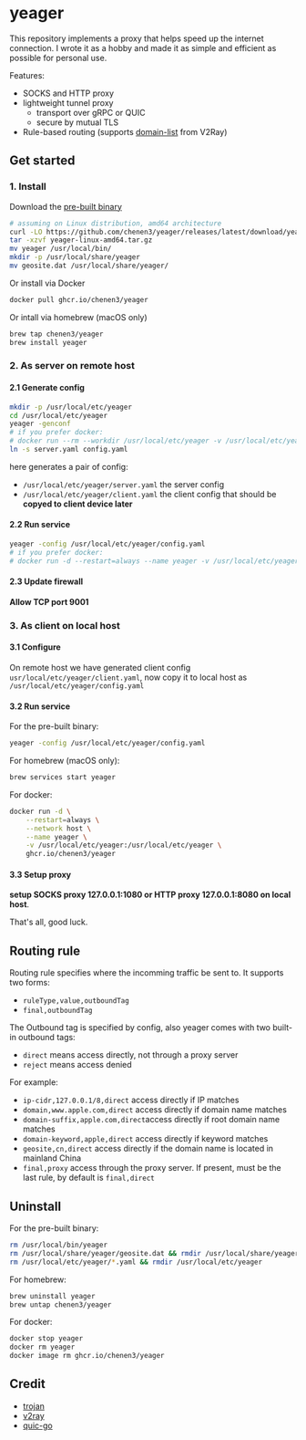# yeager

This repository implements a proxy that helps speed up the internet connection.
I wrote it as a hobby and made it as simple and efficient as possible for personal use.

Features:
- SOCKS and HTTP proxy
- lightweight tunnel proxy
  - transport over gRPC or QUIC
  - secure by mutual TLS
- Rule-based routing (supports [domain-list](https://github.com/v2fly/domain-list-community) from V2Ray)

## Get started

### 1. Install

Download the [pre-built binary](https://github.com/chenen3/yeager/releases)
```sh
# assuming on Linux distribution, amd64 architecture
curl -LO https://github.com/chenen3/yeager/releases/latest/download/yeager-linux-amd64.tar.gz
tar -xzvf yeager-linux-amd64.tar.gz
mv yeager /usr/local/bin/
mkdir -p /usr/local/share/yeager
mv geosite.dat /usr/local/share/yeager/
```

Or install via Docker
```sh
docker pull ghcr.io/chenen3/yeager
```

Or intall via homebrew (macOS only)
```sh
brew tap chenen3/yeager
brew install yeager
```

### 2. As server on remote host

#### 2.1 Generate config

```sh
mkdir -p /usr/local/etc/yeager
cd /usr/local/etc/yeager
yeager -genconf
# if you prefer docker:
# docker run --rm --workdir /usr/local/etc/yeager -v /usr/local/etc/yeager:/usr/local/etc/yeager ghcr.io/chenen3/yeager yeager -genconf
ln -s server.yaml config.yaml
```

here generates a pair of config:
- `/usr/local/etc/yeager/server.yaml` the server config
- `/usr/local/etc/yeager/client.yaml` the client config that should be **copyed to client device later**

#### 2.2 Run service

```sh
yeager -config /usr/local/etc/yeager/config.yaml
# if you prefer docker:
# docker run -d --restart=always --name yeager -v /usr/local/etc/yeager:/usr/local/etc/yeager -p 9001:9001 ghcr.io/chenen3/yeager
```

#### 2.3 Update firewall
**Allow TCP port 9001**

### 3. As client on local host

#### 3.1 Configure

On remote host we have generated client config `usr/local/etc/yeager/client.yaml`, now copy it to local host as `/usr/local/etc/yeager/config.yaml`

#### 3.2 Run service

For the pre-built binary:
```sh
yeager -config /usr/local/etc/yeager/config.yaml
```

For homebrew (macOS only):
```sh
brew services start yeager
```

For docker:
```sh
docker run -d \
    --restart=always \
    --network host \
    --name yeager \
    -v /usr/local/etc/yeager:/usr/local/etc/yeager \
    ghcr.io/chenen3/yeager
```

#### 3.3 Setup proxy
**setup SOCKS proxy 127.0.0.1:1080 or HTTP proxy 127.0.0.1:8080 on local host**.

That's all, good luck.

## Routing rule

Routing rule specifies where the incomming traffic be sent to. It supports two forms:
- `ruleType,value,outboundTag`
- `final,outboundTag`

The Outbound tag is specified by config, also yeager comes with two built-in outbound tags:

- `direct` means access directly, not through a proxy server
- `reject` means access denied

For example:

- `ip-cidr,127.0.0.1/8,direct` access directly if IP matches
- `domain,www.apple.com,direct` access directly if domain name matches
- `domain-suffix,apple.com,direct`access directly if root domain name matches
- `domain-keyword,apple,direct` access directly if keyword matches
- `geosite,cn,direct` access directly if the domain name is located in mainland China
- `final,proxy` access through the proxy server. If present, must be the last rule, by default is `final,direct`

## Uninstall

For the pre-built binary:

```sh
rm /usr/local/bin/yeager
rm /usr/local/share/yeager/geosite.dat && rmdir /usr/local/share/yeager
rm /usr/local/etc/yeager/*.yaml && rmdir /usr/local/etc/yeager
```

For homebrew:

```sh
brew uninstall yeager
brew untap chenen3/yeager
```

For docker:

```sh
docker stop yeager
docker rm yeager
docker image rm ghcr.io/chenen3/yeager
```

## Credit

- [trojan](https://github.com/trojan-gfw/trojan)
- [v2ray](https://github.com/v2fly/v2ray-core)
- [quic-go](https://github.com/lucas-clemente/quic-go)
